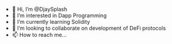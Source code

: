 - 👋 Hi, I’m @DjaySplash
- 👀 I’m interested in Dapp Programming
- 🌱 I’m currently learning Solidity
- 💞️ I’m looking to collaborate on development of DeFi protocols
- 📫 How to reach me...

<!---
DjaySplash/DjaySplash is a ✨ special ✨ repository because its `README.md` (this file) appears on your GitHub profile.
You can click the Preview link to take a look at your changes.
--->
